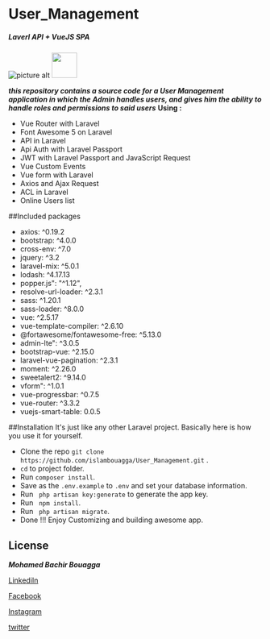 # User_Management 
##### Laverl API + VueJS SPA
![picture alt](https://laravel.com/img/logotype.min.svg "Title is optional") 
<img src="https://vuejs.org/images/logo.png" width="50" height="50" />

***this repository contains a source code for a User Management application in which the Admin handles users, and gives him the ability to handle roles and permissions to said users***
**Using :**
 *   Vue Router with Laravel
 *   Font Awesome 5 on Laravel
 *   API in Laravel
 *   Api Auth with Laravel Passport
 *   JWT with Laravel Passport and JavaScript Request
 *   Vue Custom Events
 *   Vue form with Laravel
 *   Axios and Ajax Request
 *   ACL in Laravel
 *   Online Users list
 
##Included packages 

*   axios: ^0.19.2
*   bootstrap: ^4.0.0
*   cross-env: ^7.0
*   jquery: ^3.2
*   laravel-mix: ^5.0.1
*   lodash: ^4.17.13
*   popper.js": "^1.12",
*   resolve-url-loader: ^2.3.1
*   sass: ^1.20.1
*   sass-loader: ^8.0.0
*   vue: ^2.5.17
*   vue-template-compiler: ^2.6.10
*   @fortawesome/fontawesome-free: ^5.13.0
*   admin-lte": ^3.0.5
*   bootstrap-vue: ^2.15.0
*   laravel-vue-pagination: ^2.3.1
*   moment: ^2.26.0
*   sweetalert2: ^9.14.0
*   vform": ^1.0.1
*   vue-progressbar: ^0.7.5
*   vue-router: ^3.3.2
*   vuejs-smart-table: 0.0.5

##Installation
It's just like any other Laravel project. Basically here is how you use it for yourself.

*    Clone the repo `git clone https://github.com/islambouagga/User_Management.git` .
*   `cd` to project folder. 
*    Run `composer install`. 
*    Save as the `.env.example` to `.env` and set your database information. 
*    Run  ` php artisan key:generate` to generate the app key. 
*    Run  ` npm install`. 
*    Run  ` php artisan migrate`. 
*    Done !!! Enjoy Customizing and building awesome app. 




## License
***Mohamed Bachir Bouagga***

[LinkediIn](https://www.linkedin.com/in/mohammed-bachir-bouagga-13328714b/)

[Facebook](https://www.facebook.com/mohamed.bouagga.1)

[Instagram](https://www.instagram.com/islambouagga/)

[twitter](https://twitter.com/islamslam1)
